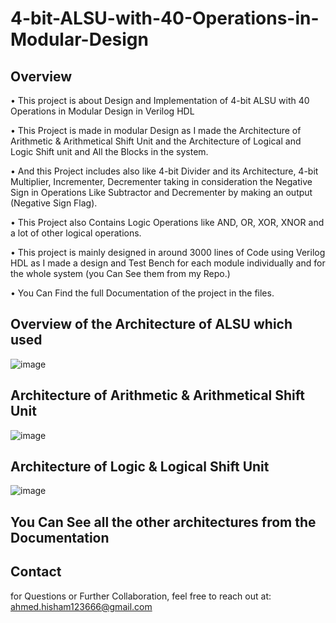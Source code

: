 # 4-bit-ALSU-with-40-Operations-in-Modular-Design

## Overview
•	This project is about Design and Implementation of 4-bit ALSU with 40 Operations in Modular Design in Verilog HDL 
     
•	This Project is made in modular Design as I made the Architecture of Arithmetic & Arithmetical Shift Unit and the Architecture of Logical and Logic Shift unit and All the Blocks in the system.

•	And this Project includes also like 4-bit Divider and its Architecture, 4-bit Multiplier, Incrementer, Decrementer taking in consideration the Negative Sign in Operations Like Subtractor and Decrementer by making an output (Negative Sign Flag).

•	This Project also Contains Logic Operations like AND, OR, XOR, XNOR and a lot of other logical operations.

•	This project is mainly designed in around 3000 lines of Code using Verilog HDL as I made a design and Test Bench for each module individually and for the whole system (you Can See them from my Repo.)

•	You Can Find the full Documentation of the project in the files.

## Overview of the Architecture of ALSU which used
![image](https://github.com/user-attachments/assets/083feda6-0fe6-46a5-8c21-8e5ed915b84a)


## Architecture of Arithmetic & Arithmetical Shift Unit 
![image](https://github.com/user-attachments/assets/f69ab5ee-8a28-4a2f-aa57-b1820e6847bc)


## Architecture of Logic & Logical Shift Unit
![image](https://github.com/user-attachments/assets/e1bb92ca-178f-4b1e-893e-ec27e3745172)


## You Can See all the other architectures from the Documentation


## Contact
for Questions or Further Collaboration, feel free to reach out at:
ahmed.hisham123666@gmail.com

